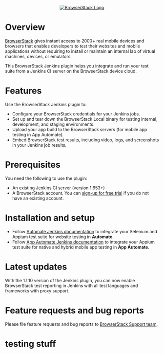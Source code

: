 <p align="center">
  <a href="https://browserstack.com"><img alt="BrowserStack Logo" src="https://d98b8t1nnulk5.cloudfront.net/production/images/layout/logo-invoice.svg"></a>
</p>

# Overview
[BrowserStack](https://browserstack.com) gives instant access to 2000+ real mobile devices and browsers that enables developers to test their websites and mobile applications without requiring to install or maintain an internal lab of virtual machines, devices, or emulators.

This BrowserStack Jenkins plugin helps you integrate and run your test suite from a Jenkins CI server on the BrowserStack device cloud.

# Features
Use the BrowserStack Jenkins plugin to:
- Configure your BrowserStack credentials for your Jenkins jobs.
- Set up and tear down the BrowserStack Local binary for testing internal, development, and staging environments.
- Upload your app build to the BrowserStack servers (for mobile app testing in App Automate).
- Embed BrowserStack test results, including video, logs, and screenshots in your Jenkins job results.


# Prerequisites 
You need the following to use the plugin:
- An existing Jenkins CI server (version 1.653+)
- A BrowserStack account. You can [sign-up for free trial](https://www.browserstack.com/users/sign_up) if you do not have an existing account.

# Installation and setup
- Follow [Automate Jenkins documentation](https://www.browserstack.com/docs/automate/selenium/jenkins) to integrate your Selenium and Appium test suite for website testing in **Automate**.
- Follow [App Automate Jenkins documentation](https://www.browserstack.com/docs/app-automate/appium/integrations/jenkins) to integrate your Appium test suite for native and hybrid mobile app testing in **App Automate**.

# Latest updates
With the 1.1.10 version of the Jenkins plugin, you can now enable BrowserStack test reporting in Jenkins with all test languages and frameworks with proxy support.

# Feature requests and bug reports
Please file feature requests and bug reports to [BrowserStack Support team](https://www.browserstack.com/contact?ref=help#technical-support).

# testing stuff
